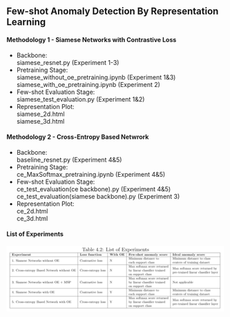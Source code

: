 ## Few-shot Anomaly Detection By Representation Learning  

#### Methodology 1 - Siamese Networks with Contrastive Loss
+ Backbone:  
  siamese_resnet.py (Experiment 1-3)
+ Pretraining Stage:  
  siamese_without_oe_pretraining.ipynb (Experiment 1&3)
  siamese_with_oe_pretraining.ipynb (Experiment 2)
+ Few-shot Evaluation Stage:  
  siamese_test_evaluation.py (Experiment 1&2)
+ Representation Plot:  
  siamese_2d.html  
  siamese_3d.html  
    
    
#### Methodology 2 - Cross-Entropy Based Netwrork
+ Backbone:  
  baseline_resnet.py (Experiment 4&5)
+ Pretraining Stage:   
  ce_MaxSoftmax_pretraining.ipynb  (Experiment 4&5)
+ Few-shot Evaluation Stage:   
  ce_test_evaluation(ce backbone).py (Experiment 4&5)
  ce_test_evaluation(siamese backbone).py (Experiment 3)
+ Representation Plot:    
  ce_2d.html   
  ce_3d.html  
  

#### List of Experiments
![alt text](https://raw.githubusercontent.com/PTRZ3/fsl_ood/main/list_of_experiments.png)
  

